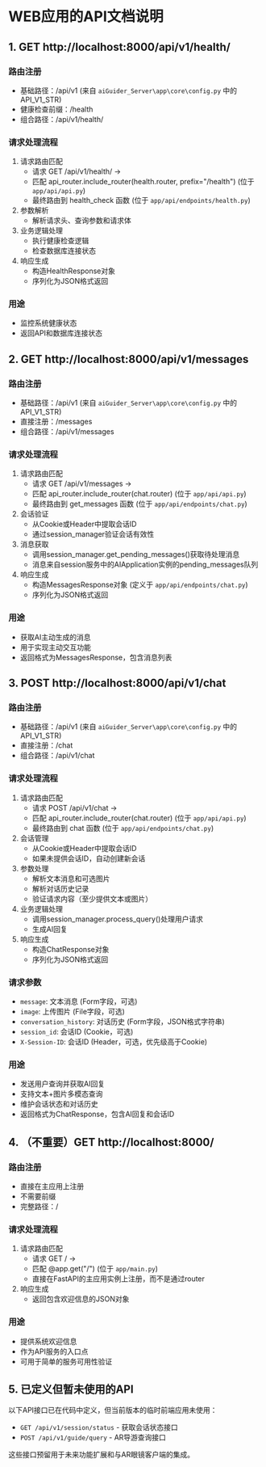 # WEB应用的API文档说明

## 1. GET http://localhost:8000/api/v1/health/
### 路由注册
- 基础路径：/api/v1 (来自 `aiGuider_Server\app\core\config.py` 中的 API_V1_STR)
- 健康检查前缀：/health
- 组合路径：/api/v1/health/

### 请求处理流程
1. 请求路由匹配
   - 请求 GET /api/v1/health/ →
   - 匹配 api_router.include_router(health.router, prefix="/health") (位于 `app/api/api.py`)
   - 最终路由到 health_check 函数 (位于 `app/api/endpoints/health.py`)
2. 参数解析
   - 解析请求头、查询参数和请求体
3. 业务逻辑处理
   - 执行健康检查逻辑
   - 检查数据库连接状态
4. 响应生成
   - 构造HealthResponse对象
   - 序列化为JSON格式返回

### 用途
- 监控系统健康状态
- 返回API和数据库连接状态

## 2. GET http://localhost:8000/api/v1/messages
### 路由注册
- 基础路径：/api/v1 (来自 `aiGuider_Server\app\core\config.py` 中的 API_V1_STR)
- 直接注册：/messages
- 组合路径：/api/v1/messages

### 请求处理流程
1. 请求路由匹配
   - 请求 GET /api/v1/messages →
   - 匹配 api_router.include_router(chat.router) (位于 `app/api/api.py`)
   - 最终路由到 get_messages 函数 (位于 `app/api/endpoints/chat.py`)
2. 会话验证
   - 从Cookie或Header中提取会话ID
   - 通过session_manager验证会话有效性
3. 消息获取
   - 调用session_manager.get_pending_messages()获取待处理消息
   - 消息来自session服务中的AIApplication实例的pending_messages队列
4. 响应生成
   - 构造MessagesResponse对象 (定义于 `app/api/endpoints/chat.py`)
   - 序列化为JSON格式返回

### 用途
- 获取AI主动生成的消息
- 用于实现主动交互功能
- 返回格式为MessagesResponse，包含消息列表

## 3. POST http://localhost:8000/api/v1/chat
### 路由注册
- 基础路径：/api/v1 (来自 `aiGuider_Server\app\core\config.py` 中的 API_V1_STR)
- 直接注册：/chat
- 组合路径：/api/v1/chat

### 请求处理流程
1. 请求路由匹配
   - 请求 POST /api/v1/chat →
   - 匹配 api_router.include_router(chat.router) (位于 `app/api/api.py`)
   - 最终路由到 chat 函数 (位于 `app/api/endpoints/chat.py`)
2. 会话管理
   - 从Cookie或Header中提取会话ID
   - 如果未提供会话ID，自动创建新会话
3. 参数处理
   - 解析文本消息和可选图片
   - 解析对话历史记录
   - 验证请求内容（至少提供文本或图片）
4. 业务逻辑处理
   - 调用session_manager.process_query()处理用户请求
   - 生成AI回复
5. 响应生成
   - 构造ChatResponse对象
   - 序列化为JSON格式返回

### 请求参数
- `message`: 文本消息 (Form字段，可选)
- `image`: 上传图片 (File字段，可选)
- `conversation_history`: 对话历史 (Form字段，JSON格式字符串)
- `session_id`: 会话ID (Cookie，可选)
- `X-Session-ID`: 会话ID (Header，可选，优先级高于Cookie)

### 用途
- 发送用户查询并获取AI回复
- 支持文本+图片多模态查询
- 维护会话状态和对话历史
- 返回格式为ChatResponse，包含AI回复和会话ID

## 4. （不重要）GET http://localhost:8000/
### 路由注册
- 直接在主应用上注册
- 不需要前缀
- 完整路径：/

### 请求处理流程
1. 请求路由匹配
   - 请求 GET / →
   - 匹配 @app.get("/") (位于 `app/main.py`)
   - 直接在FastAPI的主应用实例上注册，而不是通过router
2. 响应生成
   - 返回包含欢迎信息的JSON对象

### 用途
- 提供系统欢迎信息
- 作为API服务的入口点
- 可用于简单的服务可用性验证

## 5. 已定义但暂未使用的API

以下API接口已在代码中定义，但当前版本的临时前端应用未使用：

- `GET /api/v1/session/status` - 获取会话状态接口
- `POST /api/v1/guide/query` - AR导游查询接口

这些接口预留用于未来功能扩展和与AR眼镜客户端的集成。

